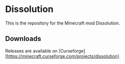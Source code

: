 # Dissolution
This is the repository for the Minecraft mod Dissolution.

## Downloads
Releases are available on [Curseforge][https://minecraft.curseforge.com/projects/dissolution].
